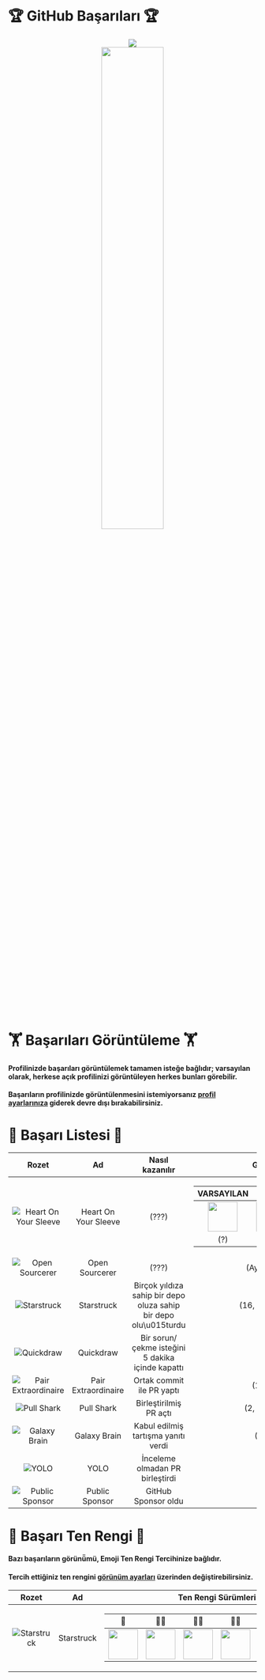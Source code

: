 # 🏆 GitHub Başarıları 🏆

<div align="center">
  <picture>
    <source media="(tercih edilen renk şeması: açık)" srcset="https://user-images.githubusercontent.com/65187002/172940015-d9d072e7-c47d-4ddd-83f6-8e7717a721b8.png">
    <img src="https://user-images.githubusercontent.com/65187002/172940773-7ef23b63-3356-4634-9e52-34f2676e2854.png">
  </picture><br>
  <picture>
    <source media="(tercih edilen renk şeması: açık)" srcset="https://user-images.githubusercontent.com/65187002/172941127-4061fac1-736b-4c24-b7ea-c210b3578cc5.png">
    <img width="50%" src="https://user-images.githubusercontent.com/65187002/172941149-31258408-bfc3-496a-8a58-e34794b21813.png">
  </picture>
</div>

# 🏋️ Başarıları Görüntüleme 🏋️

#### Profilinizde başarıları görüntülemek tamamen isteğe bağlıdır; varsayılan olarak, herkese açık profilinizi görüntüleyen herkes bunları görebilir.

#### Başarıların profilinizde görüntülenmesini istemiyorsanız [profil ayarlarınıza](https://github.com/settings) giderek devre dışı bırakabilirsiniz.

# 📃 Başarı Listesi 📃

|                                         Rozet                                         |          Ad          |                          Nasıl kazanılır                         |                                                                                                                                                                                                                                                                                                                                Gerekli miktar                                                                                                                                                                                                                                                                                                                               |
| :-----------------------------------------------------------------------------------: | :------------------: | :--------------------------------------------------------------: | :-------------------------------------------------------------------------------------------------------------------------------------------------------------------------------------------------------------------------------------------------------------------------------------------------------------------------------------------------------------------------------------------------------------------------------------------------------------------------------------------------------------------------------------------------------------------------------------------------------------------------------------------------------------------------: |
| ![Heart On Your Sleeve](/Media/Badges/Heart-on-your-sleeve/PNG/HeartOnYourSleeve.png) | Heart On Your Sleeve |                               (???)                              | <table><thead><tr><th>VARSAYILAN</th><th>BRONZ</th><th>GÜMÜŞ</th><th>ALTIN</th></tr></thead><tbody><tr><td align="center"><img src="/Media/Badges/Heart-on-your-sleeve/PNG/HeartOnYourSleeve.png" width="60px"></td><td><img src="/Media/Badges/Heart-on-your-sleeve/PNG/HeartOnYourSleeve_Bronze.png" width="60px"></td><td><img src="/Media/Badges/Heart-on-your-sleeve/PNG/HeartOnYourSleeve_Silver.png" width="60px"></td><td><img src="/Media/Badges/Heart-on-your-sleeve/PNG/HeartOnYourSleeve_Gold.png" width="60px"></td></tr><tr><td align="center">(?)</td><td align="center">(?)</td><td align="center">(?)</td><td align="center">(?)</td></tr></tbody></table> |
|         ![Open Sourcerer](/Media/Badges/Open-Sourcerer/PNG/OpenSourcerer.png)         |    Open Sourcerer    |                               (???)                              |                                                                                                                                                                                                                                                                                                                             (Aynı tablo yapısı)                                                                                                                                                                                                                                                                                                                             |
|    ![Starstruck](/Media/Badges/Star-Struck/PNG/Skin-Tones/StarStruck_SkinTone1.png)   |      Starstruck      | Birçok yıldıza sahip bir depo oluza sahip bir depo olu\u015turdu |                                                                                                                                                                                                                                                                                                                             (16, 128, 512, 4096)                                                                                                                                                                                                                                                                                                                            |
|     ![Quickdraw](/Media/Badges/Quick-Draw/PNG/Skin-Tones/QuickDraw_SkinTone1.png)     |       Quickdraw      |         Bir sorun/çekme isteğini 5 dakika içinde kapattı         |                                                                                                                                                                                                                                                                                                                                      1                                                                                                                                                                                                                                                                                                                                      |
|  ![Pair Extraordinaire](/Media/Badges/Pair-Extraordinaire/PNG/PairExtraordinaire.png) |  Pair Extraordinaire |                     Ortak commit ile PR yaptı                    |                                                                                                                                                                                                                                                                                                                               (1, 10, 24, 48)                                                                                                                                                                                                                                                                                                                               |
|               ![Pull Shark](/Media/Badges/Pull-Shark/PNG/PullShark.png)               |      Pull Shark      |                      Birleştirilmiş PR açtı                      |                                                                                                                                                                                                                                                                                                                              (2, 16, 128, 1024)                                                                                                                                                                                                                                                                                                                             |
|            ![Galaxy Brain](/Media/Badges/Galaxy-Brain/PNG/GalaxyBrain.png)            |     Galaxy Brain     |                Kabul edilmiş tartışma yanıtı verdi               |                                                                                                                                                                                                                                                                                                                                (2, 8, 16, 32)                                                                                                                                                                                                                                                                                                                               |
|                     ![YOLO](/Media/Badges/YOLO/PNG/YOLO_Badge.png)                    |         YOLO         |                  İnceleme olmadan PR birleştirdi                 |                                                                                                                                                                                                                                                                                                                                      1                                                                                                                                                                                                                                                                                                                                      |
|       ![Public Sponsor](/Media/Badges/GitHub-Sponsor/PNG/GitHubSponsorBadge.png)      |    Public Sponsor    |                        GitHub Sponsor oldu                       |                                                                                                                                                                                                                                                                                                                                      1                                                                                                                                                                                                                                                                                                                                      |

# 👋 Başarı Ten Rengi 👋

#### Bazı başarıların görünü̈mü, Emoji Ten Rengi Tercihinize bağlıdır.

#### Tercih ettiğiniz ten rengini [görünüm ayarları](https://github.com/settings/appearance) üzerinden değiştirebilirsiniz.

|                                       Rozet                                      |     Ad     |                                                                                                                                                                                                                                                                                                                                                                                                                   Ten Rengi Sürümleri                                                                                                                                                                                                                                                                                                                                                                                                                   |
| :------------------------------------------------------------------------------: | :--------: | :-----------------------------------------------------------------------------------------------------------------------------------------------------------------------------------------------------------------------------------------------------------------------------------------------------------------------------------------------------------------------------------------------------------------------------------------------------------------------------------------------------------------------------------------------------------------------------------------------------------------------------------------------------------------------------------------------------------------------------------------------------------------------------------------------------------------------------------------------------: |
| ![Starstruck](/Media/Badges/Star-Struck/PNG/Skin-Tones/StarStruck_SkinTone1.png) | Starstruck | <table><thead><tr><th>👋</th><th>👋🏻</th><th>👋🏼</th><th>👋🏽</th><th>👋🏾</th><th>👋🏿</th></tr></thead><tbody><tr><td align="center"><img src="/Media/Badges/Star-Struck/PNG/Skin-Tones/StarStruck_SkinTone1.png" width="60px"></td><td align="center"><img src="/Media/Badges/Star-Struck/PNG/Skin-Tones/StarStruck_SkinTone2.png" width="60px"></td><td align="center"><img src="/Media/Badges/Star-Struck/PNG/Skin-Tones/StarStruck_SkinTone3.png" width="60px"></td><td align="center"><img src="/Media/Badges/Star-Struck/PNG/Skin-Tones/StarStruck_SkinTone4.png" width="60px"></td><td align="center"><img src="/Media/Badges/Star-Struck/PNG/Skin-Tones/StarStruck_SkinTone5.png" width="60px"></td><td align="center"><img src="/Media/Badges/Star-Struck/PNG/Skin-Tones/StarStruck_SkinTone6.png" width="60px"></td></tr></tbody></table> |
